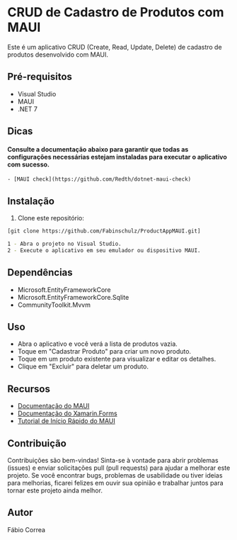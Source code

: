 # CRUD de Cadastro de Produtos com MAUI

Este é um aplicativo CRUD (Create, Read, Update, Delete) de cadastro de produtos desenvolvido com MAUI.

## Pré-requisitos

- Visual Studio
- MAUI
- .NET 7

## Dicas
#### Consulte a documentação abaixo para garantir que todas as configurações necessárias estejam instaladas para executar o aplicativo com sucesso.

```
- [MAUI check](https://github.com/Redth/dotnet-maui-check)

```

## Instalação

1. Clone este repositório:

```bash
[git clone https://github.com/Fabinschulz/ProductAppMAUI.git]

1 - Abra o projeto no Visual Studio.
2 - Execute o aplicativo em seu emulador ou dispositivo MAUI.
````
## Dependências

- Microsoft.EntityFrameworkCore
- Microsoft.EntityFrameworkCore.Sqlite
- CommunityToolkit.Mvvm

## Uso

- Abra o aplicativo e você verá a lista de produtos vazia.
- Toque em "Cadastrar Produto" para criar um novo produto.
- Toque em um produto existente para visualizar e editar os detalhes.
- Clique em "Excluir" para deletar um produto.

## Recursos

- [Documentação do MAUI](https://docs.microsoft.com/dotnet/maui/)
- [Documentação do Xamarin.Forms](https://docs.microsoft.com/xamarin/xamarin-forms/)
- [Tutorial de Início Rápido do MAUI](https://learn.microsoft.com/pt-br/training/modules/build-mobile-and-desktop-apps/1-introduction)

## Contribuição

Contribuições são bem-vindas!
Sinta-se à vontade para abrir problemas (issues) e enviar solicitações pull (pull requests) para ajudar a melhorar este projeto.
Se você encontrar bugs, problemas de usabilidade ou tiver ideias para melhorias, ficarei felizes em ouvir sua opinião
e trabalhar juntos para tornar este projeto ainda melhor.

## Autor
Fábio Correa
